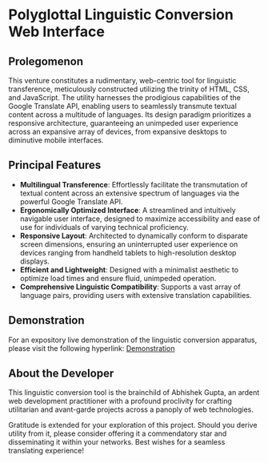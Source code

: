# Polyglottal Linguistic Conversion Web Interface

## Prolegomenon

This venture constitutes a rudimentary, web-centric tool for linguistic transference, meticulously constructed utilizing the trinity of HTML, CSS, and JavaScript. The utility harnesses the prodigious capabilities of the Google Translate API, enabling users to seamlessly transmute textual content across a multitude of languages. Its design paradigm prioritizes a responsive architecture, guaranteeing an unimpeded user experience across an expansive array of devices, from expansive desktops to diminutive mobile interfaces.

## Principal Features

- **Multilingual Transference**: Effortlessly facilitate the transmutation of textual content across an extensive spectrum of languages via the powerful Google Translate API.
- **Ergonomically Optimized Interface**: A streamlined and intuitively navigable user interface, designed to maximize accessibility and ease of use for individuals of varying technical proficiency.
- **Responsive Layout**: Architected to dynamically conform to disparate screen dimensions, ensuring an uninterrupted user experience on devices ranging from handheld tablets to high-resolution desktop displays.
- **Efficient and Lightweight**: Designed with a minimalist aesthetic to optimize load times and ensure fluid, unimpeded operation.
- **Comprehensive Linguistic Compatibility**: Supports a vast array of language pairs, providing users with extensive translation capabilities.

## Demonstration

For an expository live demonstration of the linguistic conversion apparatus, please visit the following hyperlink: [Demonstration](https://abhishek-gupta-translator.netlify.app/)

## About the Developer

This linguistic conversion tool is the brainchild of Abhishek Gupta, an ardent web development practitioner with a profound proclivity for crafting utilitarian and avant-garde projects across a panoply of web technologies.

Gratitude is extended for your exploration of this project. Should you derive utility from it, please consider offering it a commendatory star and disseminating it within your networks. Best wishes for a seamless translating experience!
